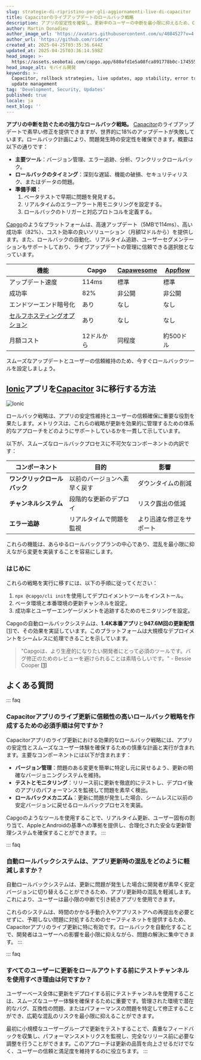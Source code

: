 ```yaml
---
slug: strategie-di-ripristino-per-gli-aggiornamenti-live-di-capacitor
title: Capacitorのライブアップデートのロールバック戦略
description: アプリの安定性を確保し、更新中のユーザーの中断を最小限に抑えるため、Capacitorのライブアップデートに関する効果的なロールバック戦略について学びます。
author: Martin Donadieu
author_image_url: 'https://avatars.githubusercontent.com/u/4084527?v=4'
author_url: 'https://github.com/riderx'
created_at: 2025-04-25T03:35:36.644Z
updated_at: 2025-04-25T03:36:14.598Z
head_image: >-
  https://assets.seobotai.com/capgo.app/680afd1e5a08fca891778b0c-1745552174598.jpg
head_image_alt: モバイル開発
keywords: >-
  Capacitor, rollback strategies, live updates, app stability, error tracking,
  update management
tag: 'Development, Security, Updates'
published: true
locale: ja
next_blog: ''
---
```

**アプリの中断を防ぐための強力なロールバック戦略。** [Capacitor](https://capacitorjs.com/)のライブアップデートで素早い修正を提供できますが、世界的に18%のアップデートが失敗しています。ロールバック計画により、問題発生時の安定性を確保できます。概要は以下の通りです：

-   **主要ツール**：バージョン管理、エラー追跡、分析、ワンクリックロールバック。
-   **ロールバックのタイミング**：深刻な遅延、機能の破損、セキュリティリスク、またはデータの問題。
-   **準備手順**：
    1.  ベータテストで早期に問題を発見する。
    2.  リアルタイムのエラーアラート用モニタリングを設定する。
    3.  ロールバックのトリガーと対応プロトコルを定義する。

[Capgo](https://capgo.app/)のようなプラットフォームは、高速アップデート（5MBで114ms）、高い成功率（82%）、コスト効率の良いソリューション（月額12ドルから）を提供します。また、ロールバックの自動化、リアルタイム追跡、ユーザーセグメンテーションもサポートしており、ライブアップデートの管理に信頼できる選択肢となっています。

| **機能** | **Capgo** | **[Capawesome](https://capawesome.io/)** | **[Appflow](https://ionic.io/appflow/)** |
| --- | --- | --- | --- |
| アップデート速度 | 114ms | 標準 | 標準 |
| 成功率 | 82% | 非公開 | 非公開 |
| エンドツーエンド暗号化 | あり | なし | なし |
| [セルフホスティングオプション](https://capgo.app/blog/self-hosted-capgo/) | あり | なし | なし |
| 月額コスト | 12ドルから | 同程度 | 約500ドル |

スムーズなアップデートとユーザーの信頼維持のため、今すぐロールバックツールを設定しましょう。

## [Ionic](https://ionicframework.com/)アプリを[Capacitor](https://capacitorjs.com/) 3に移行する方法

![Ionic](https://assets.seobotai.com/capgo.app/680afd1e5a08fca891778b0c/e144b5b930d9d793c665f9f08c6b1196.jpg)

ロールバック戦略は、アプリの安定性維持とユーザーの信頼確保に重要な役割を果たします。メトリクスは、これらの戦略が更新を効果的に管理するための体系的なアプローチをどのようにサポートしているかを一貫して示しています。

以下が、スムーズなロールバックプロセスに不可欠なコンポーネントの内訳です：

| コンポーネント | 目的 | 影響 |
| --- | --- | --- |
| **ワンクリックロールバック** | 以前のバージョンへ素早く戻す | ダウンタイムの削減 |
| **チャンネルシステム** | 段階的な更新のデプロイ | リスク露出の低減 |
| **エラー追跡** | リアルタイムで問題を監視 | より迅速な修正をサポート |

これらの機能は、あらゆるロールバックプランの中心であり、混乱を最小限に抑えながら変更を実装することを容易にします。

### はじめに

これらの戦略を実行に移すには、以下の手順に従ってください：

1.  `npx @capgo/cli init`を使用してデプロイメントツールをインストール。
2.  ベータ環境と本番環境の更新チャンネルを設定。
3.  成功率とユーザーエンゲージメントを追跡するためのモニタリングを設定。

Capgoの自動ロールバックシステムは、**1.4K本番アプリ**と**947.6M回の更新配信**[\[1\]](https://capgo.app/)で、その効果を実証しています。このプラットフォームは大規模なデプロイメントをシームレスに処理できることを示しています。

> "Capgoは、より生産的になりたい開発者にとって必須のツールです。バグ修正のためのレビューを避けられることは素晴らしいです。" - Bessie Cooper [\[1\]](https://capgo.app/)

## よくある質問

::: faq
### Capacitorアプリのライブ更新に信頼性の高いロールバック戦略を作成するための必須手順は何ですか？

Capacitorアプリのライブ更新における効果的なロールバック戦略には、アプリの安定性とスムーズなユーザー体験を確保するための慎重な計画と実行が含まれます。主要なコンポーネントには以下が含まれます：

-   **バージョン管理**：問題のある変更を簡単に特定し元に戻せるよう、更新の明確なバージョニングシステムを維持。
-   **テストとモニタリング**：リリース前に更新を徹底的にテストし、デプロイ後のアプリのパフォーマンスを監視して問題を素早く検出。
-   **ロールバックメカニズム**：更新に問題が発生した場合、シームレスに以前の安定バージョンに戻せるロールバックプロセスを実装。

Capgoのようなツールを使用することで、リアルタイム更新、ユーザー固有の割り当て、AppleとAndroidの基準への準拠を提供し、合理化された安全な更新管理システムを確保することができます。
:::

::: faq
### 自動ロールバックシステムは、アプリ更新時の混乱をどのように軽減しますか？

自動ロールバックシステムは、更新に問題が発生した場合に開発者が素早く安定バージョンに切り替えることができるため、アプリ更新時の混乱を軽減します。これにより、ユーザーは最小限の中断で引き続きアプリを使用できます。

これらのシステムは、時間のかかる手動介入やアプリストアへの再提出を必要とせずに、予期しない問題に対処するためのセーフティネットを提供するため、Capacitorアプリのライブ更新に特に有効です。ロールバックを自動化することで、開発者はユーザーへの影響を最小限に抑えながら、問題の解決に集中できます。
:::

::: faq
### すべてのユーザーに更新をロールアウトする前にテストチャンネルを使用すべき理由は何ですか？

ユーザーベース全体に更新をデプロイする前にテストチャンネルを使用することは、スムーズなユーザー体験を確保するために重要です。管理された環境で潜在的なバグ、互換性の問題、またはパフォーマンスの問題を特定して修正することができ、広範な混乱のリスクを最小限に抑えることができます。

最初に小規模なユーザーグループで更新をテストすることで、貴重なフィードバックを収集し、パフォーマンスメトリクスを監視し、完全なリリース前に必要な調整を行うことができます。このアプローチは更新の品質を向上させるだけでなく、ユーザーの信頼と満足度を維持するのに役立ちます。
:::
